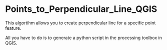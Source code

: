 # Points_to_Perpendicular_Line_QGIS

This algortihm allows you to create perpendicular line for a specific point feature.

All you have to do is to generate a python script in the processing toolbox in QGIS.
